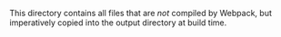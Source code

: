 This directory contains all files that are _not_ compiled by Webpack, but imperatively copied into the output directory at build time.
